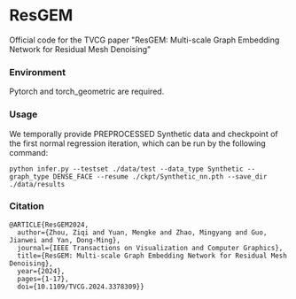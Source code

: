 # ResGEM
Official code for the TVCG paper "ResGEM: Multi-scale Graph Embedding Network for Residual Mesh Denoising"

### Environment
Pytorch and torch_geometric are required.

### Usage
We temporally provide PREPROCESSED Synthetic data and checkpoint of the first normal regression iteration, which can be run by the following command:
```
python infer.py --testset ./data/test --data_type Synthetic --graph_type DENSE_FACE --resume ./ckpt/Synthetic_nn.pth --save_dir ./data/results
```

### Citation
```
@ARTICLE{ResGEM2024,
  author={Zhou, Ziqi and Yuan, Mengke and Zhao, Mingyang and Guo, Jianwei and Yan, Dong-Ming},
  journal={IEEE Transactions on Visualization and Computer Graphics}, 
  title={ResGEM: Multi-scale Graph Embedding Network for Residual Mesh Denoising}, 
  year={2024},
  pages={1-17},
  doi={10.1109/TVCG.2024.3378309}}
```
